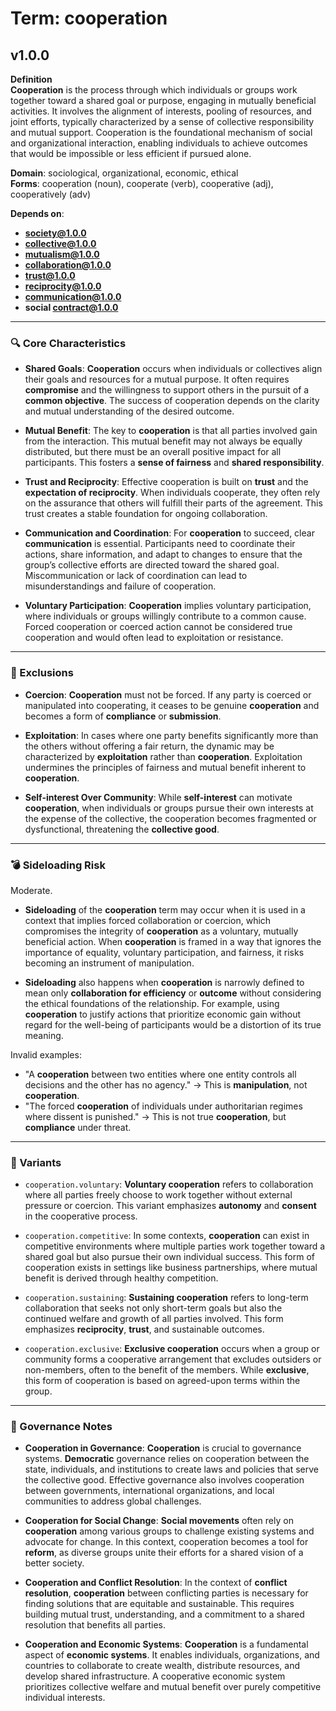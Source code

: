 # Term: cooperation

## v1.0.0

**Definition**  
**Cooperation** is the process through which individuals or groups work together toward a shared goal or purpose, engaging in mutually beneficial activities. It involves the alignment of interests, pooling of resources, and joint efforts, typically characterized by a sense of collective responsibility and mutual support. Cooperation is the foundational mechanism of social and organizational interaction, enabling individuals to achieve outcomes that would be impossible or less efficient if pursued alone.

**Domain**: sociological, organizational, economic, ethical  
**Forms**: cooperation (noun), cooperate (verb), cooperative (adj), cooperatively (adv)

**Depends on**:  
- **society@1.0.0**  
- **collective@1.0.0**  
- **mutualism@1.0.0**  
- **collaboration@1.0.0**  
- **trust@1.0.0**  
- **reciprocity@1.0.0**  
- **communication@1.0.0**  
- **social contract@1.0.0**

---

### 🔍 Core Characteristics

- **Shared Goals**: **Cooperation** occurs when individuals or collectives align their goals and resources for a mutual purpose. It often requires **compromise** and the willingness to support others in the pursuit of a **common objective**. The success of cooperation depends on the clarity and mutual understanding of the desired outcome.
  
- **Mutual Benefit**: The key to **cooperation** is that all parties involved gain from the interaction. This mutual benefit may not always be equally distributed, but there must be an overall positive impact for all participants. This fosters a **sense of fairness** and **shared responsibility**.
  
- **Trust and Reciprocity**: Effective cooperation is built on **trust** and the **expectation of reciprocity**. When individuals cooperate, they often rely on the assurance that others will fulfill their parts of the agreement. This trust creates a stable foundation for ongoing collaboration.
  
- **Communication and Coordination**: For **cooperation** to succeed, clear **communication** is essential. Participants need to coordinate their actions, share information, and adapt to changes to ensure that the group’s collective efforts are directed toward the shared goal. Miscommunication or lack of coordination can lead to misunderstandings and failure of cooperation.
  
- **Voluntary Participation**: **Cooperation** implies voluntary participation, where individuals or groups willingly contribute to a common cause. Forced cooperation or coerced action cannot be considered true cooperation and would often lead to exploitation or resistance.

---

### 🚧 Exclusions

- **Coercion**: **Cooperation** must not be forced. If any party is coerced or manipulated into cooperating, it ceases to be genuine **cooperation** and becomes a form of **compliance** or **submission**.
  
- **Exploitation**: In cases where one party benefits significantly more than the others without offering a fair return, the dynamic may be characterized by **exploitation** rather than **cooperation**. Exploitation undermines the principles of fairness and mutual benefit inherent to **cooperation**.
  
- **Self-interest Over Community**: While **self-interest** can motivate **cooperation**, when individuals or groups pursue their own interests at the expense of the collective, the cooperation becomes fragmented or dysfunctional, threatening the **collective good**.

---

### 💣 Sideloading Risk

Moderate.  
- **Sideloading** of the **cooperation** term may occur when it is used in a context that implies forced collaboration or coercion, which compromises the integrity of **cooperation** as a voluntary, mutually beneficial action. When **cooperation** is framed in a way that ignores the importance of equality, voluntary participation, and fairness, it risks becoming an instrument of manipulation.
  
- **Sideloading** also happens when **cooperation** is narrowly defined to mean only **collaboration for efficiency** or **outcome** without considering the ethical foundations of the relationship. For example, using **cooperation** to justify actions that prioritize economic gain without regard for the well-being of participants would be a distortion of its true meaning.
  
Invalid examples:
- "A **cooperation** between two entities where one entity controls all decisions and the other has no agency." → This is **manipulation**, not **cooperation**.
- "The forced **cooperation** of individuals under authoritarian regimes where dissent is punished." → This is not true **cooperation**, but **compliance** under threat.

---

### 🔁 Variants

- `cooperation.voluntary`: **Voluntary cooperation** refers to collaboration where all parties freely choose to work together without external pressure or coercion. This variant emphasizes **autonomy** and **consent** in the cooperative process.
  
- `cooperation.competitive`: In some contexts, **cooperation** can exist in competitive environments where multiple parties work together toward a shared goal but also pursue their own individual success. This form of cooperation exists in settings like business partnerships, where mutual benefit is derived through healthy competition.

- `cooperation.sustaining`: **Sustaining cooperation** refers to long-term collaboration that seeks not only short-term goals but also the continued welfare and growth of all parties involved. This form emphasizes **reciprocity**, **trust**, and sustainable outcomes.

- `cooperation.exclusive`: **Exclusive cooperation** occurs when a group or community forms a cooperative arrangement that excludes outsiders or non-members, often to the benefit of the members. While **exclusive**, this form of cooperation is based on agreed-upon terms within the group.

---

### 🔐 Governance Notes

- **Cooperation in Governance**: **Cooperation** is crucial to governance systems. **Democratic** governance relies on cooperation between the state, individuals, and institutions to create laws and policies that serve the collective good. Effective governance also involves cooperation between governments, international organizations, and local communities to address global challenges.
  
- **Cooperation for Social Change**: **Social movements** often rely on **cooperation** among various groups to challenge existing systems and advocate for change. In this context, cooperation becomes a tool for **reform**, as diverse groups unite their efforts for a shared vision of a better society.

- **Cooperation and Conflict Resolution**: In the context of **conflict resolution**, **cooperation** between conflicting parties is necessary for finding solutions that are equitable and sustainable. This requires building mutual trust, understanding, and a commitment to a shared resolution that benefits all parties.

- **Cooperation and Economic Systems**: **Cooperation** is a fundamental aspect of **economic systems**. It enables individuals, organizations, and countries to collaborate to create wealth, distribute resources, and develop shared infrastructure. A cooperative economic system prioritizes collective welfare and mutual benefit over purely competitive individual interests.
